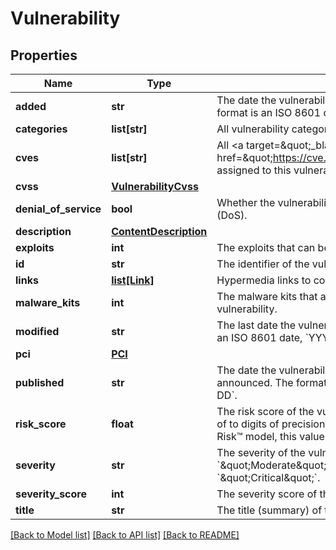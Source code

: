 # Vulnerability

## Properties
Name | Type | Description | Notes
------------ | ------------- | ------------- | -------------
**added** | **str** | The date the vulnerability coverage was added. The format is an ISO 8601 date, &#x60;YYYY-MM-DD&#x60;. | [optional] 
**categories** | **list[str]** | All vulnerability categories assigned to this vulnerability. | [optional] 
**cves** | **list[str]** | All &lt;a target&#x3D;\&quot;_blank\&quot; href&#x3D;\&quot;https://cve.mitre.org/\&quot;&gt;CVE&lt;/a&gt;s assigned to this vulnerability. | [optional] 
**cvss** | [**VulnerabilityCvss**](VulnerabilityCvss.md) |  | [optional] 
**denial_of_service** | **bool** | Whether the vulnerability can lead to Denial of Service (DoS). | [optional] 
**description** | [**ContentDescription**](ContentDescription.md) |  | [optional] 
**exploits** | **int** | The exploits that can be used to exploit a vulnerability. | [optional] 
**id** | **str** | The identifier of the vulnerability. | [optional] 
**links** | [**list[Link]**](Link.md) | Hypermedia links to corresponding or related resources. | [optional] 
**malware_kits** | **int** | The malware kits that are known to be used to exploit the vulnerability. | [optional] 
**modified** | **str** | The last date the vulnerability was modified. The format is an ISO 8601 date, &#x60;YYYY-MM-DD&#x60;. | [optional] 
**pci** | [**PCI**](PCI.md) |  | [optional] 
**published** | **str** | The date the vulnerability was first published or announced. The format is an ISO 8601 date, &#x60;YYYY-MM-DD&#x60;. | [optional] 
**risk_score** | **float** | The risk score of the vulnerability, rounded to a maximum of to digits of precision. If using the default Rapid7 Real Risk™ model, this value ranges from 0-1000. | [optional] 
**severity** | **str** | The severity of the vulnerability, one of: &#x60;\&quot;Moderate\&quot;&#x60;, &#x60;\&quot;Severe\&quot;&#x60;, &#x60;\&quot;Critical\&quot;&#x60;. | [optional] 
**severity_score** | **int** | The severity score of the vulnerability, on a scale of 0-10. | [optional] 
**title** | **str** | The title (summary) of the vulnerability. | [optional] 

[[Back to Model list]](../README.md#documentation-for-models) [[Back to API list]](../README.md#documentation-for-api-endpoints) [[Back to README]](../README.md)

